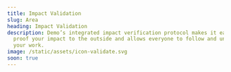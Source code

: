 ```yaml
---
title: Impact Validation
slug: Area
heading: Impact Validation
description: Demo’s integrated impact verification protocol makes it easy to
  proof your impact to the outside and allows everyone to follow and understand
  your work.
image: /static/assets/icon-validate.svg
soon: true
---
```

